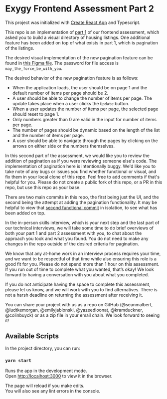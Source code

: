 # Exygy Frontend Assessment Part 2

This project was initialized with [Create React App](https://github.com/facebook/create-react-app) and Typescript.

This repo is an implementation of [part 1](https://github.com/Exygy/frontend-assessment-part-1/blob/main/README.md) of our frontend assessment, which asked you to build a visual directory of housing listings. One additional feature has been added on top of what exists in part 1, which is pagination of the listings.

The desired visual implementation of the new pagination feature can be found in [this Figma file](https://www.figma.com/file/mhBuGnbhoXYbbVhMkCsDqm/Frontend-Skills-Assessment-Part-2?node-id=0%3A1&t=7y3TtrYNnA6nNyxK-1). The password for file access is `may_the_force_be_with_you`.

The desired behavior of the new pagination feature is as follows:

- When the application loads, the user should be on page 1 and the default number of items per page should be 2.
- A user should be able to change the number of items per page. The update takes place when a user clicks the `Update` button.
- When a user updates the number of items per page, the selected page should reset to page 1.
- Only numbers greater than 0 are valid in the input for number of items per page.
- The number of pages should be dynamic based on the length of the list and the number of items per page.
- A user should be able to navigate through the pages by clicking on the arrows on either side or the numbers themselves.

In this second part of the assessment, we would like you to review the addition of pagination as if you were reviewing someone else's code. The implementation of pagination here is intentionally buggy. We'd like you to take note of any bugs or issues you find whether functional or visual, and fix them in your local clone of this repo. Feel free to add comments if that's helpful for you. Please do not create a public fork of this repo, or a PR in this repo, but use this repo as your base.

There are two main commits in this repo, the first being just the UI, and the second being the attempt at adding the pagination functionality. It may be helpful to view that [second functional commit](https://github.com/Exygy/frontend-assessment-part2/commit/f6594fe94eb794865840d25bdfa4edbd6044f24b) in isolation, to see what has been added on top.

In the in-person skills interview, which is your next step and the last part of our technical interviews, we will take some time to do brief overviews of both your part 1 and part 2 assessment with you, to chat about the approach you took and what you found. You do not need to make any changes in the repo outside of the desired criteria for pagination.

We know that any at-home work in an interview process requires your time, and we want to be respectful of that time while also ensuring this role is a good fit for you. Please do not spend more than 1 hour on this assessment. If you run out of time to complete what you wanted, that’s okay! We look forward to having a conversation with you about what you completed.

If you do not anticipate having the space to complete this assessment, please let us know, and we will work with you to find alternatives. There is not a harsh deadline on returning the assessment after receiving it.

You can share your project with us as a repo on GitHub (@seanmalbert, @ludtkemorgan, @emilyjablonski, @yazeedloonat, @kramduckner, @colinbuyck) or as a zip file in your email chain. We look forward to seeing it!

## Available Scripts

In the project directory, you can run:

### `yarn start`

Runs the app in the development mode.\
Open [http://localhost:3000](http://localhost:3000) to view it in the browser.

The page will reload if you make edits.\
You will also see any lint errors in the console.
